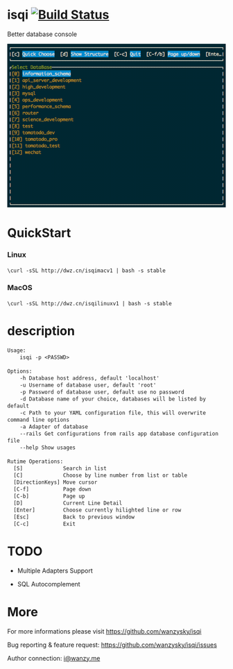 # isqi [![Build Status](https://travis-ci.org/wanzysky/isqi.svg?branch=master)](https://travis-ci.org/wanzysky/isqi)
Better database console

![Screenshot](https://github.com/wanzysky/isqi/blob/master/_screenshots/1.gif)

# QuickStart

### Linux
  `\curl -sSL http://dwz.cn/isqimacv1 | bash -s stable`

### MacOS
  `\curl -sSL http://dwz.cn/isqilinuxv1 | bash -s stable`

# description

```
Usage:
	isqi -p <PASSWD>

Options:
	-h Database host address, default 'localhost'
	-u Username of database user, default 'root'
	-p Password of database user, default use no password
	-d Database name of your choice, databases will be listed by default
	-c Path to your YAML configuration file, this will overwrite command line options
	-a Adapter of database
	--rails Get configurations from rails app database configuration file
	--help Show usages

Rutime Operations:
  [S]             Search in list
  [C]             Choose by line number from list or table
  [DirectionKeys] Move cursor
  [C-f]           Page down
  [C-b]           Page up
  [D]             Current Line Detail
  [Enter]         Choose currently hilighted line or row
  [Esc]           Back to previous window
  [C-c]           Exit

```

# TODO
  - Multiple Adapters Support

  - SQL Autocomplement

# More
For more informations please visit https://github.com/wanzysky/isqi

Bug reporting & feature request: https://github.com/wanzysky/isqi/issues

Author connection: i@wanzy.me

